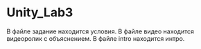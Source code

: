 # Unity_Lab3
В файле задание находится условия.
В файле видео находится видеоролик с объяснением.
В файле intro находится интро.
